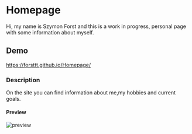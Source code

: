 # Homepage
Hi, my name is Szymon Forst and this is a work in progress,
personal page with some information about myself.

## Demo

https://forsttt.github.io/Homepage/

### Description 

On the site you can find information about me,my hobbies and current goals.

#### Preview

![preview](https://user-images.githubusercontent.com/98844626/153913619-c296d735-3f83-4543-8708-9b18d42a0e73.png)

